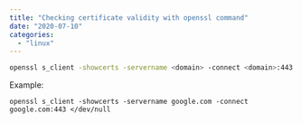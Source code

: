 ```yaml
---
title: "Checking certificate validity with openssl command"
date: "2020-07-10"
categories: 
  - "linux"
---
```


```bash
openssl s_client -showcerts -servername <domain> -connect <domain>:443 </dev/null 
```

Example:

```
openssl s_client -showcerts -servername google.com -connect google.com:443 </dev/null 
```
